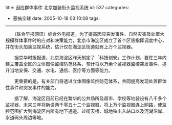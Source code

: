 title: 因应群体事件 北京加装街头监视系统
id: 537
categories:
  - 恶搞全球
date: 2005-10-18 03:10:08
tags:
---

<div id="msgcns!9697D6160EFEBC17!324" class="bvMsg"><div>

　　（联合早报网讯）综合外电报道，为了提高因应突发事件、自然灾害及处置大规模群体事件时的应对和决策能力，北京市海淀区成立了首个区级指挥调度中心，并在街头加装监视系统，估计仅在海淀区街道就有上万个监视器。 
<p>　　据京华时报报道，北京海淀区昨天制定了「科技创安」工作计划，要在三年内建立覆盖全区的立体图像监控防范体系，预计将以万余个监视器监控突发事件，提升当地安保、交通、水电、通信、医疗等方面等能力。 
<p>　　更重要的是，有关部门将透过立体图像监控防范体系，共同提高发现处置群体性事件和突发事件的能力。 
<p>　　据了解，海淀区目前已经在繁华的公共场所及超市、学校等地装设有八千多个监视器，未来三年将新设两千零五十二个监视器，将上万个监视器连上网路，使监控范围扩大到海淀区内所有地下通道、过街天桥、城地铁出入站口以及河湖沿岸、水道码头周边等地。 
</div></div>